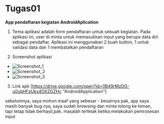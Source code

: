 # **Tugas01**

**App pendaftaran kegiatan AndroidAplication**

1. Tema aplikasi adalah form pendaftaran untuk sebuah kegiatan.
Pada aplikasi ini, user di minta untuk memasukkan input yang berupa data diri sebagai pendaftar.
Aplikasi ini menggunakan 2 buah button, 1 untuk validasi data dan 1 membatalkan pendaftaran

2. Screenshot aplikasi

* ![Screenshot_1](https://cloud.githubusercontent.com/assets/22114252/18816928/b2e13a70-837d-11e6-95cf-58ca0edfe416.png)
* ![Screenshot_2](https://cloud.githubusercontent.com/assets/22114252/18816927/b2d900ee-837d-11e6-9435-2beb9be0a706.png)
* ![Screenshot_3](https://cloud.githubusercontent.com/assets/22114252/18816927/b2d900ee-837d-11e6-9435-2beb9be0a706.png)

3. Link apk 
[https://drive.google.com/open?id=0B49rMzDG-u0ubHFzUkx4OXZGZHc "AndroidApplication"]

sebelumnya, saya mohon maaf yang sebesar - besarnya pak, app saya masih banyak bug nya, saya sudah browsing dan minta tolong ke teman, tapi tetap tidak berhasil,pak.
masalah terletak ketika melakukan pemrosesan input
